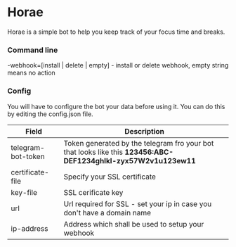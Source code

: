 # Horae

Horae is a simple bot to help you keep track of your focus time and breaks.

### Command line 
-webhook=[install | delete | empty] - install or delete webhook, empty string means no action

### Config
You will have to configure the bot your data before using it. You can do this by editing the config.json file.

| Field              | Description                                                                                                     |
|--------------------|-----------------------------------------------------------------------------------------------------------------|
| telegram-bot-token | Token generated by the telegram fro your bot that looks like this **123456:ABC-DEF1234ghIkl-zyx57W2v1u123ew11** |
| certificate-file   | Specify your SSL certificate                                                                                    |
| key-file           | SSL cerificate key                                                                                              |
| url                | Url required for SSL - set your ip in case you don't have a domain name                                         |
| ip-address         | Address which shall be used to setup your webhook                                                               |
